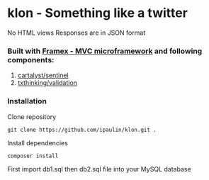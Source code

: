 # klon - Something like a twitter

No HTML views
Responses are in JSON format



### Built with [Framex - MVC microframework](https://github.com/ipaulin/Framex) and following components:

1. [cartalyst/sentinel](https://packagist.org/packages/cartalyst/sentinel)
2. [txthinking/validation](https://packagist.org/packages/txthinking/validation)


### Installation

Clone repository

    git clone https://github.com/ipaulin/klon.git .

Install dependencies

    composer install

First import db1.sql then db2.sql file into your MySQL database
